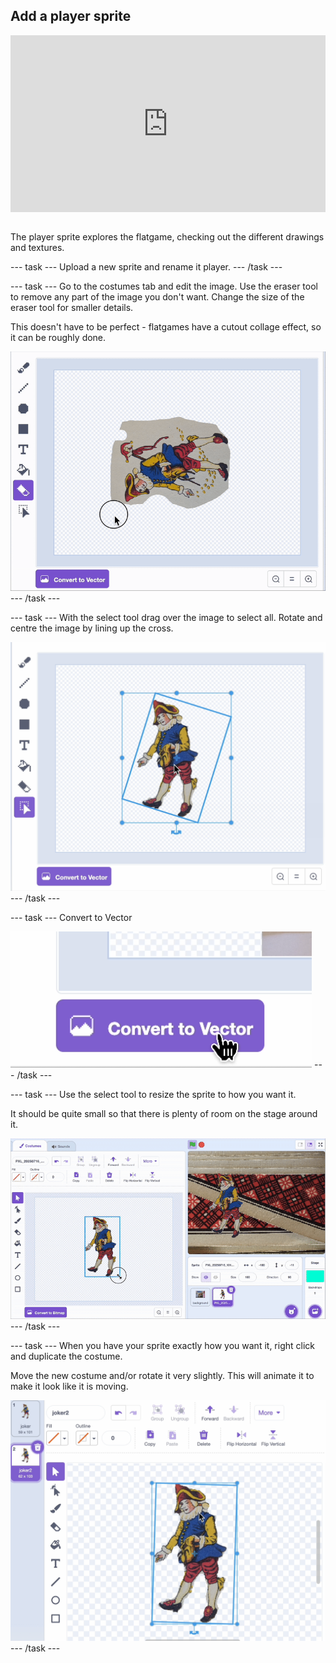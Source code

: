 ## Add a player sprite

<html>
<div style="position: relative; overflow: hidden; padding-top: 56.25%;">
<iframe style="position: absolute; top: 0; left: 0; right: 0; width: 100%; height: 100%; border: none;" src="https://www.youtube.com/embed/vX0Lymnyizg?rel=0&cc_load_policy=1" allowfullscreen allow="accelerometer; autoplay; clipboard-write; encrypted-media; gyroscope; picture-in-picture; web-share">
</iframe>
</div><br>
</html>

The player sprite explores the flatgame, checking out the different drawings and textures.

--- task ---
Upload a new sprite and rename it player.
--- /task ---

--- task ---
Go to the costumes tab and edit the image. Use the eraser tool to remove any part of the image you don't want. Change the size of the eraser tool for smaller details.

This doesn't have to be perfect - flatgames have a cutout collage effect, so it can be roughly done.

![Animation of erasor tool with joker card in Scratch editor](images/player.gif)
--- /task ---

--- task ---
With the select tool drag over the image to select all. Rotate and centre the image by lining up the cross.

![Blue select line around card in Scratch editor](images/centre.png)
--- /task ---

--- task ---
Convert to Vector

![Screenshot of convert to vector icon in Scratch editor](images/vector.png)
--- /task ---

--- task ---
Use the select tool to resize the sprite to how you want it. 

It should be quite small so that there is plenty of room on the stage around it.

![Animated screenshot of changing size of sprite in Scratch editor](images/size.gif)
--- /task ---

--- task ---
When you have your sprite exactly how you want it, right click and duplicate the costume.

Move the new costume and/or rotate it very slightly. This will animate it to make it look like it is moving.

![Screenshot of costume sprites in Scratch editor](images/rotate.png)
--- /task ---

